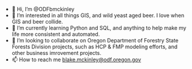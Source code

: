 - 👋 Hi, I’m @ODFbmckinley
- 👀 I’m interested in all things GIS, and wild yeast aged beer. I love when GIS and beer collide.
- 🌱 I’m currently learning Python and SQL, and anything to help make my life more consistent and automated.
- 💞️ I’m looking to collaborate on Oregon Department of Forestry State Forests Division projects, such as HCP & FMP modeling efforts, and other business imrovement projects.
- 📫 How to reach me blake.mckinley@odf.oregon.gov

<!---
ODFbmckinley/ODFbmckinley is a ✨ special ✨ repository because its `README.md` (this file) appears on your GitHub profile.
You can click the Preview link to take a look at your changes.
--->

